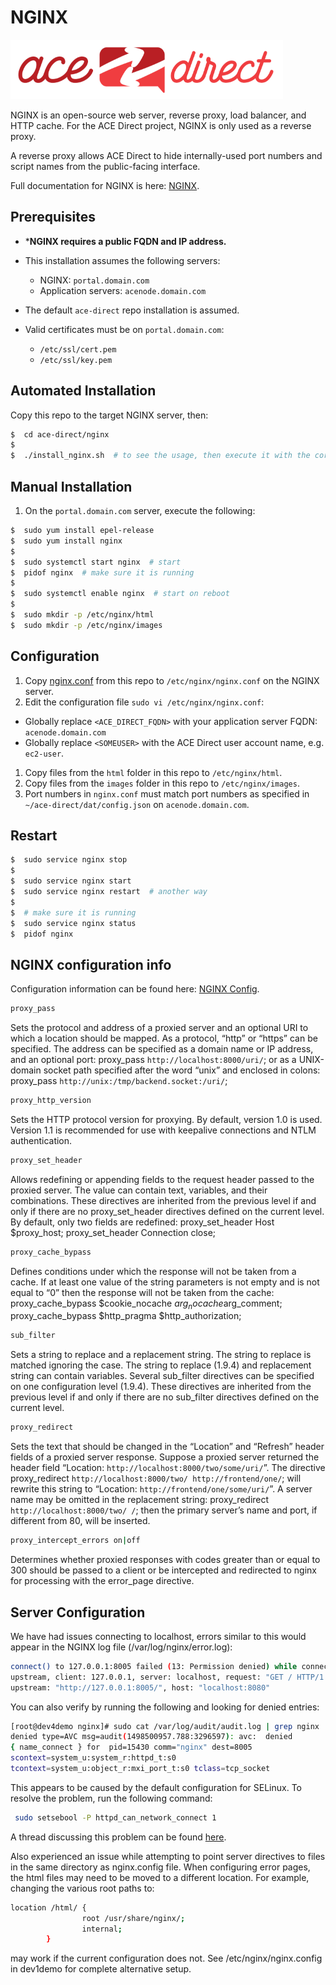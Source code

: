 # NGINX

![AD](images/adsmall.png)

NGINX is an open-source web server, reverse proxy, load balancer, and HTTP cache. For the ACE Direct project, NGINX is only used as a reverse proxy.

A reverse proxy allows ACE Direct to hide internally-used port numbers and script names from the public-facing interface.

Full documentation for NGINX is here: [NGINX](https://www.nginx.com).

## Prerequisites

* ***NGINX requires a public FQDN and IP address.**
* This installation assumes the following servers:

  * NGINX: `portal.domain.com`
  * Application servers: `acenode.domain.com`

* The default `ace-direct` repo installation is assumed.
* Valid certificates must be on `portal.domain.com`:

  * `/etc/ssl/cert.pem`
  * `/etc/ssl/key.pem`

## Automated Installation

Copy this repo to the target NGINX server, then:

```bash
$  cd ace-direct/nginx
$
$  ./install_nginx.sh  # to see the usage, then execute it with the correct parameters
```

## Manual Installation

1. On the `portal.domain.com` server, execute the following:

  ```bash
  $  sudo yum install epel-release
  $  sudo yum install nginx
  $
  $  sudo systemctl start nginx  # start
  $  pidof nginx  # make sure it is running
  $
  $  sudo systemctl enable nginx  # start on reboot
  $
  $  sudo mkdir -p /etc/nginx/html
  $  sudo mkdir -p /etc/nginx/images
  ```

## Configuration

1. Copy [nginx.conf](nginx.conf) from this repo to `/etc/nginx/nginx.conf` on the NGINX server.
1. Edit the configuration file `sudo vi /etc/nginx/nginx.conf`:

* Globally replace `<ACE_DIRECT_FQDN>` with your application server FQDN: `acenode.domain.com`
* Globally replace `<SOMEUSER>` with the ACE Direct user account name, e.g. `ec2-user`.

1. Copy files from the `html` folder in this repo to `/etc/nginx/html`.
1. Copy files from the `images` folder in this repo to `/etc/nginx/images`.
1. Port numbers in `nginx.conf` must match port numbers as specified in `~/ace-direct/dat/config.json` on `acenode.domain.com`.

## Restart

```bash
$  sudo service nginx stop
$
$  sudo service nginx start
$  sudo service nginx restart  # another way
$
$  # make sure it is running
$  sudo service nginx status
$  pidof nginx
```

## NGINX configuration info

Configuration information can be found here: [NGINX Config](http://nginx.org/en/docs/http/ngx_http_proxy_module.html).

```bash
proxy_pass
```

Sets the protocol and address of a proxied server and an optional URI to which
a location should be mapped. As a protocol, “http” or “https” can be specified.
The address can be specified as a domain name or IP address, and an optional
port:
proxy_pass `http://localhost:8000/uri/`;
or as a UNIX-domain socket path specified after the word “unix” and enclosed
in colons:
proxy_pass `http://unix:/tmp/backend.socket:/uri/`;

```bash
proxy_http_version
```

Sets the HTTP protocol version for proxying. By default, version 1.0 is used.
Version 1.1 is recommended for use with keepalive connections and NTLM
authentication.

```bash
proxy_set_header
```

Allows redefining or appending fields to the request header passed to the
proxied server. The value can contain text, variables, and their combinations.
These directives are inherited from the previous level if and only if there are no proxy_set_header directives defined on the current level. By default, only
two fields are redefined:
proxy_set_header Host       $proxy_host;
proxy_set_header Connection close;

```bash
proxy_cache_bypass
```

Defines conditions under which the response will not be taken from a cache. If
at least one value of the string parameters is not empty and is not equal to
“0” then the response will not be taken from the cache:
proxy_cache_bypass $cookie_nocache $arg_nocache$arg_comment;
proxy_cache_bypass $http_pragma    $http_authorization;

```bash
sub_filter
```

Sets a string to replace and a replacement string. The string to replace is
matched ignoring the case. The string to replace (1.9.4) and replacement string
can contain variables. Several sub_filter directives can be specified on one
configuration level (1.9.4). These directives are inherited from the previous
level if and only if there are no sub_filter directives defined on the current
level.

```bash
proxy_redirect
```

Sets the text that should be changed in the “Location” and “Refresh” header
fields of a proxied server response. Suppose a proxied server returned the
header field “Location: `http://localhost:8000/two/some/uri/`”. The directive
proxy_redirect `http://localhost:8000/two/ http://frontend/one/`;
will rewrite this string to “Location: `http://frontend/one/some/uri/`”.
A server name may be omitted in the replacement string:
proxy_redirect `http://localhost:8000/two/ /`;
then the primary server’s name and port, if different from 80, will be inserted.

```bash
proxy_intercept_errors on|off
```

Determines whether proxied responses with codes greater than or equal to 300 should be passed to a client or be intercepted and redirected to nginx for processing with the error_page directive.

## Server Configuration

We have had issues connecting to localhost, errors similar to this would
appear in the NGINX log file (/var/log/nginx/error.log):

```bash
connect() to 127.0.0.1:8005 failed (13: Permission denied) while connecting to
upstream, client: 127.0.0.1, server: localhost, request: "GET / HTTP/1.1",
upstream: "http://127.0.0.1:8005/", host: "localhost:8080"
```

 You can also verify by running the following and looking for denied entries:

```bash
[root@dev4demo nginx]# sudo cat /var/log/audit/audit.log | grep nginx | grep
denied type=AVC msg=audit(1498500957.788:3296597): avc:  denied  
{ name_connect } for  pid=15430 comm="nginx" dest=8005
scontext=system_u:system_r:httpd_t:s0
tcontext=system_u:object_r:mxi_port_t:s0 tclass=tcp_socket
```

 This appears to be caused by the default configuration for SELinux. To
 resolve the problem, run the following command:

```bash
 sudo setsebool -P httpd_can_network_connect 1  
```

 A thread discussing this problem can be found [here](http://stackoverflow.com/questions/23948528/13-permission-denied-while-connecting-to-upstreamnginx?rq=1).

Also experienced an issue while attempting to point server directives to files in the same directory as nginx.config file. When configuring error pages, the html files may need to be moved to a different location. For example, changing the various root paths to:

```bash
location /html/ {
                root /usr/share/nginx/;
                internal;
        }
```

may work if the current configuration does not. See /etc/nginx/nginx.config in dev1demo for complete alternative setup.
